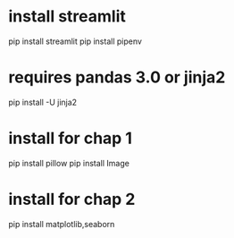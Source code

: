 # install streamlit
pip install streamlit
pip install pipenv

# requires pandas 3.0 or jinja2
pip install -U jinja2

 # install for chap 1
 pip install pillow
 pip install Image

 # install for chap 2
 pip install matplotlib,seaborn
